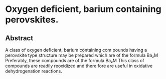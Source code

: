 # Oxygen deficient, barium containing perovskites.

## Abstract
A class of oxygen deficient, barium containing com pounds having a perovskite type structure may be prepared which are of the formula Ba₂M Preferably, these compounds are of the formula Ba₂M This class of compounds are readily reoxidized and there fore are useful in oxidative dehydrogenation reactions.